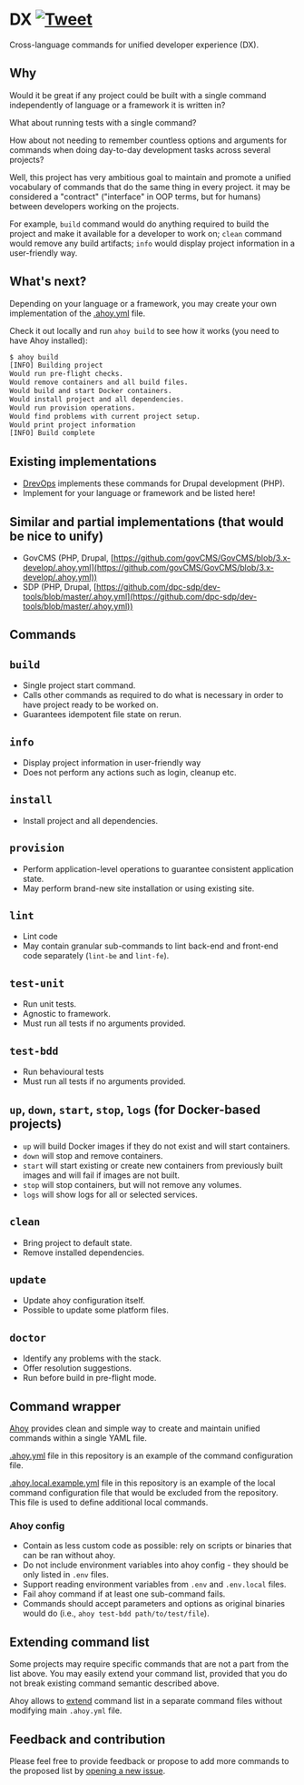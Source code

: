 # DX [![Tweet](https://img.shields.io/twitter/url/http/shields.io.svg?style=social)](https://twitter.com/intent/tweet?button_hashtag=DX&text=Cross-language+commands+for+unified+developer+experience+%28%23DX%29.&url=https://integratedexperts.github.io/dx&via=integratedexperts&hashtags=developerexperience,programming)

Cross-language commands for unified developer experience (DX).

## Why

Would it be great if any project could be built with a single command
independently of language or a framework it is written in?

What about running tests with a single command?

How about not needing to remember countless options and arguments for commands
when doing day-to-day development tasks across several projects?

Well, this project has very ambitious goal to maintain and promote a unified
vocabulary of commands that do the same thing in every project. it may be
considered a "contract" ("interface" in OOP terms, but for humans) between
developers working on the projects.

For example, `build` command would do anything required to build the project
and make it available for a developer to work on; `clean` command would remove
any build artifacts; `info` would display project information in a user-friendly
way.

## What's next?

Depending on your language or a framework, you may create your own
implementation of
the [.ahoy.yml](https://github.com/drevops/dx/blob/master/.ahoy.yml)
file.

Check it out locally and run `ahoy build` to see how it works (you need to have
Ahoy installed):

```bash
$ ahoy build
[INFO] Building project
Would run pre-flight checks.
Would remove containers and all build files.
Would build and start Docker containers.
Would install project and all dependencies.
Would run provision operations.
Would find problems with current project setup.
Would print project information
[INFO] Build complete
```

## Existing implementations

- [DrevOps](https://drevops.com) implements these commands for Drupal
  development (PHP).
- Implement for your language or framework and be listed here!

## Similar and partial implementations (that would be nice to unify)

- GovCMS (PHP,
  Drupal, [https://github.com/govCMS/GovCMS/blob/3.x-develop/.ahoy.yml](https://github.com/govCMS/GovCMS/blob/3.x-develop/.ahoy.yml))
- SDP (PHP,
  Drupal, [https://github.com/dpc-sdp/dev-tools/blob/master/.ahoy.yml](https://github.com/dpc-sdp/dev-tools/blob/master/.ahoy.yml))

## Commands

## `build`

- Single project start command.
- Calls other commands as required to do what is necessary in order to have
  project ready to be worked on.
- Guarantees idempotent file state on rerun.

## `info`

- Display project information in user-friendly way
- Does not perform any actions such as login, cleanup etc.

## `install`

- Install project and all dependencies.

## `provision`

- Perform application-level operations to guarantee consistent application
  state.
- May perform brand-new site installation or using existing site.

## `lint`

- Lint code
- May contain granular sub-commands to lint back-end and front-end code
  separately (`lint-be` and `lint-fe`).

## `test-unit`

- Run unit tests.
- Agnostic to framework.
- Must run all tests if no arguments provided.

## `test-bdd`

- Run behavioural tests
- Must run all tests if no arguments provided.

## `up`, `down`, `start`, `stop`, `logs` (for Docker-based projects)

- `up` will build Docker images if they do not exist and will start containers.
- `down` will stop and remove containers.
- `start` will start existing or create new containers from previously built
  images and will fail if images are not built.
- `stop` will stop containers, but will not remove any volumes.
- `logs` will show logs for all or selected services.

## `clean`

- Bring project to default state.
- Remove installed dependencies.

## `update`

- Update ahoy configuration itself.
- Possible to update some platform files.

## `doctor`

- Identify any problems with the stack.
- Offer resolution suggestions.
- Run before build in pre-flight mode.

## Command wrapper

[Ahoy](https://ahoy-cli.readthedocs.io/en/latest/) provides clean and simple way
to create and maintain unified commands within a single YAML file.

[.ahoy.yml](https://github.com/drevops/dx/blob/main/.ahoy.yml) file
in this repository is an example of the command configuration file.

[.ahoy.local.example.yml](https://github.com/drevops/dx/blob/main/.ahoy.local.example.yml)
file in this repository is an example of the local command configuration file
that would be excluded from the repository. This file is used to define
additional local commands.

### Ahoy config

- Contain as less custom code as possible: rely on scripts or binaries that can
  be ran without ahoy.
- Do not include environment variables into ahoy config - they should be only
  listed in `.env` files.
- Support reading environment variables from `.env` and `.env.local` files.
- Fail ahoy command if at least one sub-command fails.
- Commands should accept parameters and options as original binaries would do
  (i.e., `ahoy test-bdd path/to/test/file`).

## Extending command list

Some projects may require specific commands that are not a part from the list
above. You may easily extend your command list, provided that you do not break
existing command semantic described above.

Ahoy allows
to [extend](https://github.com/ahoy-cli/ahoy/wiki#importing-commands-from-other-ahoy-files)
command list in a separate command files without modifying main `.ahoy.yml`
file.

## Feedback and contribution

Please feel free to provide feedback or propose to add more commands to
the proposed list
by [opening a new issue](https://github.com/drevops/dx/issues/new).
